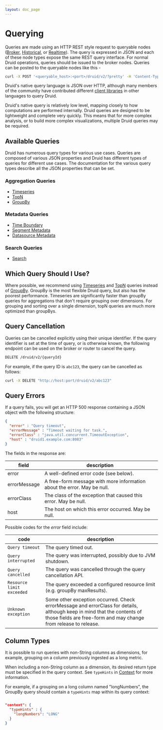 ```yaml
---
layout: doc_page
---
```


Querying
========

Queries are made using an HTTP REST style request to queryable nodes ([Broker](../design/broker.html),
[Historical](../design/historical.html), or [Realtime](../design/realtime.html)). The
query is expressed in JSON and each of these node types expose the same
REST query interface. For normal Druid operations, queries should be issued to the broker nodes. Queries can be posted
to the queryable nodes like this -

 ```bash
 curl -X POST '<queryable_host>:<port>/druid/v2/?pretty' -H 'Content-Type:application/json' -d @<query_json_file>
 ```
 
Druid's native query language is JSON over HTTP, although many members of the community have contributed different 
[client libraries](../development/libraries.html) in other languages to query Druid. 

Druid's native query is relatively low level, mapping closely to how computations are performed internally. Druid queries 
are designed to be lightweight and complete very quickly. This means that for more complex analysis, or to build 
more complex visualizations, multiple Druid queries may be required.

Available Queries
-----------------

Druid has numerous query types for various use cases. Queries are composed of various JSON properties and Druid has different types of queries for different use cases. The documentation for the various query types describe all the JSON properties that can be set.

### Aggregation Queries

* [Timeseries](../querying/timeseriesquery.html)
* [TopN](../querying/topnquery.html)
* [GroupBy](../querying/groupbyquery.html)

### Metadata Queries

* [Time Boundary](../querying/timeboundaryquery.html)
* [Segment Metadata](../querying/segmentmetadataquery.html)
* [Datasource Metadata](../querying/datasourcemetadataquery.html)

### Search Queries

* [Search](../querying/searchquery.html)

Which Query Should I Use?
-------------------------

Where possible, we recommend using [Timeseries]() and [TopN]() queries instead of [GroupBy](). GroupBy is the most flexible Druid query, but also has the poorest performance.
 Timeseries are significantly faster than groupBy queries for aggregations that don't require grouping over dimensions. For grouping and sorting over a single dimension,
 topN queries are much more optimized than groupBys.

Query Cancellation
------------------

Queries can be cancelled explicitly using their unique identifier.  If the
query identifier is set at the time of query, or is otherwise known, the following
endpoint can be used on the broker or router to cancel the query.

```sh
DELETE /druid/v2/{queryId}
```

For example, if the query ID is `abc123`, the query can be cancelled as follows:

```sh
curl -X DELETE "http://host:port/druid/v2/abc123"
```

Query Errors
------------

If a query fails, you will get an HTTP 500 response containing a JSON object with the following structure:

```json
{
  "error" : "Query timeout",
  "errorMessage" : "Timeout waiting for task.",
  "errorClass" : "java.util.concurrent.TimeoutException",
  "host" : "druid1.example.com:8083"
}
```

The fields in the response are:

|field|description|
|-----|-----------|
|error|A well-defined error code (see below).|
|errorMessage|A free-form message with more information about the error. May be null.|
|errorClass|The class of the exception that caused this error. May be null.|
|host|The host on which this error occurred. May be null.|

Possible codes for the *error* field include:

|code|description|
|----|-----------|
|`Query timeout`|The query timed out.|
|`Query interrupted`|The query was interrupted, possibly due to JVM shutdown.|
|`Query cancelled`|The query was cancelled through the query cancellation API.|
|`Resource limit exceeded`|The query exceeded a configured resource limit (e.g. groupBy maxResults).|
|`Unknown exception`|Some other exception occurred. Check errorMessage and errorClass for details, although keep in mind that the contents of those fields are free-form and may change from release to release.|


Column Types
-----------
It is possible to run queries with non-String columns as dimensions, for example, grouping on a column previously ingested as a long metric.

When including a non-String column as a dimension, its desired return type must be specified in the query context. See `typeHints` in [Context](../querying/query-context.html) for more information.

For example, if a grouping on a long column named "longNumbers", the GroupBy query should contain a `typeHints` map within its query context:

```json

"context": {
  "typeHints" : {
    "longNumbers": "LONG"
  }
}
```